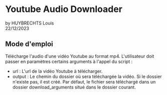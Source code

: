 # Youtube Audio Downloader
by HUYBRECHTS Louis  
22/12/2023  

## Mode d'emploi
Télécharge l'audio d'une vidéo Youtube au format mp4.
L'utilisateur doit passer en paramètres certains arguments à l'appel du script :
- url : L'url de la vidéo Youtube à télécharger.
- output : Le chemin du dossier où sera téléchargée la vidéo. 
  Si le dossier n'existe pas, il est créé.
  Par défaut, le fichier sera téléchargé dans un dossier download_arguments situé dans le dossier courant.
